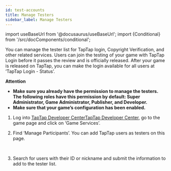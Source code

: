 ```yaml
---
id: test-accounts
title: Manage Testers
sidebar_label: Manage Testers
---
```


import useBaseUrl from '@docusaurus/useBaseUrl';
import {Conditional} from '/src/docComponents/conditional';

You can manage the tester list for TapTap login, Copyright Verification, and other related services. Users can join the testing of your game with TapTap Login before it passes the review and is officially released.  After your game is released on TapTap, you can make the login available for all users at ‘TapTap Login - Status’.

**Attention**

* **Make sure you already have the permission to manage the testers. The following roles have this permission by default: Super Administrator, Game Administrator, Publisher, and Developer.**
* **Make sure that your game’s configuration has been enabled.**

1. Log into <Conditional region='cn'>[TapTap Developer Center](https://developer.taptap.com/)</Conditional><Conditional region='global'>[TapTap Developer Center](https://developer.taptap.io/)</Conditional>, go to the game page and click on ‘Game Services’.

2. Find ‘Manage Participants’. You can add TapTap users as testers on this page.

    <Conditional region='cn'>
    <img src={useBaseUrl('/img/sdk-test-accounts-1.png')} alt="" />
    </Conditional>
    <Conditional region='global'>
    <img src={useBaseUrl('/img/io/test-account-1.png')} alt="" />
    </Conditional>

3. Search for users with their ID or nickname and submit the information to add to the tester list.

    <Conditional region='cn'>
    <img src={useBaseUrl('/img/sdk-test-accounts-2.png')} alt="" />
    </Conditional>
    <Conditional region='global'>
    <img src={useBaseUrl('/img/io/test-account-2.png')} alt="" />
    </Conditional>